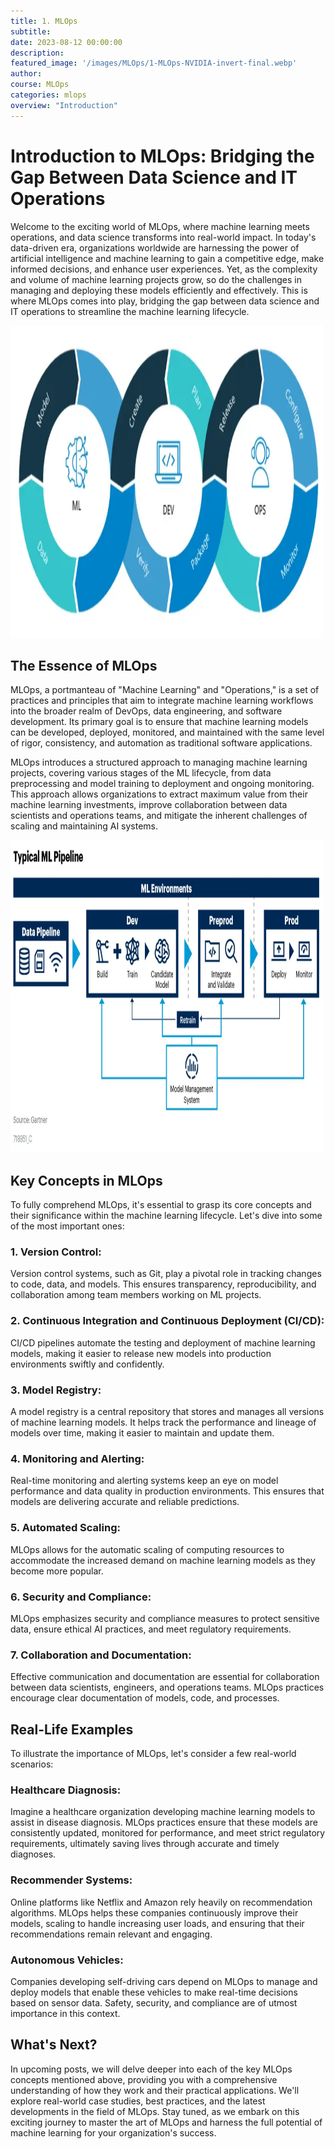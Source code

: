 ```yaml
---
title: 1. MLOps
subtitle: 
date: 2023-08-12 00:00:00
description: 
featured_image: '/images/MLOps/1-MLOps-NVIDIA-invert-final.webp'
author: 
course: MLOps
categories: mlops
overview: "Introduction"
---
```



# Introduction to MLOps: Bridging the Gap Between Data Science and IT Operations

Welcome to the exciting world of MLOps, where machine learning meets operations, and data science transforms into real-world impact. In today's data-driven era, organizations worldwide are harnessing the power of artificial intelligence and machine learning to gain a competitive edge, make informed decisions, and enhance user experiences. Yet, as the complexity and volume of machine learning projects grow, so do the challenges in managing and deploying these models efficiently and effectively. This is where MLOps comes into play, bridging the gap between data science and IT operations to streamline the machine learning lifecycle.

<img src="/images/MLOps/MLOps-Neal-Analytics.webp" width="500" height="500"><p>


## The Essence of MLOps

MLOps, a portmanteau of "Machine Learning" and "Operations," is a set of practices and principles that aim to integrate machine learning workflows into the broader realm of DevOps, data engineering, and software development. Its primary goal is to ensure that machine learning models can be developed, deployed, monitored, and maintained with the same level of rigor, consistency, and automation as traditional software applications.

MLOps introduces a structured approach to managing machine learning projects, covering various stages of the ML lifecycle, from data preprocessing and model training to deployment and ongoing monitoring. This approach allows organizations to extract maximum value from their machine learning investments, improve collaboration between data scientists and operations teams, and mitigate the inherent challenges of scaling and maintaining AI systems.

<img src="/images/MLOps/ML-pipeline-Gartner-1280.webp" width="500" height="500"><p>


## Key Concepts in MLOps

To fully comprehend MLOps, it's essential to grasp its core concepts and their significance within the machine learning lifecycle. Let's dive into some of the most important ones:

### 1. Version Control:
Version control systems, such as Git, play a pivotal role in tracking changes to code, data, and models. This ensures transparency, reproducibility, and collaboration among team members working on ML projects.

### 2. Continuous Integration and Continuous Deployment (CI/CD):
CI/CD pipelines automate the testing and deployment of machine learning models, making it easier to release new models into production environments swiftly and confidently.

### 3. Model Registry:
A model registry is a central repository that stores and manages all versions of machine learning models. It helps track the performance and lineage of models over time, making it easier to maintain and update them.

### 4. Monitoring and Alerting:
Real-time monitoring and alerting systems keep an eye on model performance and data quality in production environments. This ensures that models are delivering accurate and reliable predictions.

### 5. Automated Scaling:
MLOps allows for the automatic scaling of computing resources to accommodate the increased demand on machine learning models as they become more popular.

### 6. Security and Compliance:
MLOps emphasizes security and compliance measures to protect sensitive data, ensure ethical AI practices, and meet regulatory requirements.

### 7. Collaboration and Documentation:
Effective communication and documentation are essential for collaboration between data scientists, engineers, and operations teams. MLOps practices encourage clear documentation of models, code, and processes.

## Real-Life Examples

To illustrate the importance of MLOps, let's consider a few real-world scenarios:

### Healthcare Diagnosis:
Imagine a healthcare organization developing machine learning models to assist in disease diagnosis. MLOps practices ensure that these models are consistently updated, monitored for performance, and meet strict regulatory requirements, ultimately saving lives through accurate and timely diagnoses.

### Recommender Systems:
Online platforms like Netflix and Amazon rely heavily on recommendation algorithms. MLOps helps these companies continuously improve their models, scaling to handle increasing user loads, and ensuring that their recommendations remain relevant and engaging.

### Autonomous Vehicles:
Companies developing self-driving cars depend on MLOps to manage and deploy models that enable these vehicles to make real-time decisions based on sensor data. Safety, security, and compliance are of utmost importance in this context.

## What's Next?

In upcoming posts, we will delve deeper into each of the key MLOps concepts mentioned above, providing you with a comprehensive understanding of how they work and their practical applications. We'll explore real-world case studies, best practices, and the latest developments in the field of MLOps. Stay tuned, as we embark on this exciting journey to master the art of MLOps and harness the full potential of machine learning for your organization's success.

